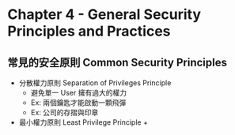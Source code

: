 # Chapter 4 - General Security Principles and Practices

## 常見的安全原則 Common Security Principles
+ 分散權力原則 Separation of Privileges Principle
	+ 避免單一 User 擁有過大的權力
	+ Ex: 兩個鑰匙才能啟動一顆飛彈
	+ Ex: 公司的存摺與印章
+ 最小權力原則 Least Privilege Principle
	+ 